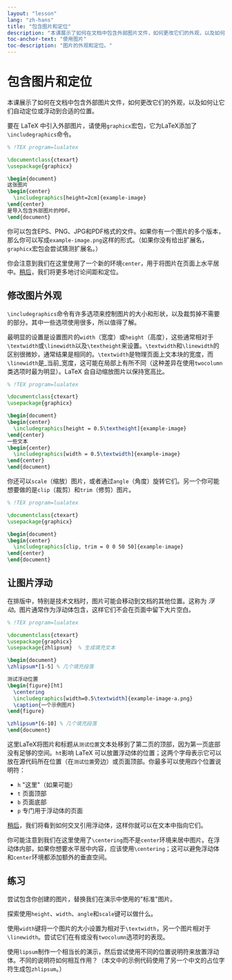 ```yaml
---
layout: "lesson"
lang: "zh-hans"
title: "包含图片和定位"
description: "本课展示了如何在文档中包含外部图片文件，如何更改它们的外观，以及如何让它们在PDF中自动定位到合适的位置。"
toc-anchor-text: "使用图片"
toc-description: "图片的外观和定位。"
---
```


# 包含图片和定位

<span
  class="summary">本课展示了如何在文档中包含外部图片文件，如何更改它们的外观，以及如何让它们自动定位或浮动到合适的位置。</span>

要在 LaTeX 中引入外部图片，请使用`graphicx`宏包，它为LaTeX添加了`\includegraphics`命令。

```latex
% !TEX program=lualatex

\documentclass{ctexart}
\usepackage{graphicx}

\begin{document}
这张图片
\begin{center}
  \includegraphics[height=2cm]{example-image}
\end{center}
是导入包含外部图片的PDF。
\end{document}
```

你可以包含EPS、PNG、JPG和PDF格式的文件。如果你有一个图片的多个版本，那么你可以写成`example-image.png`这样的形式。（如果你没有给出扩展名，`graphicx`宏包会尝试猜测扩展名。）

你会注意到我们在这里使用了一个新的环境`center`，用于将图片在页面上水平居中。[稍后](lesson-11)，我们将更多地讨论间距和定位。

## 修改图片外观

`\includegraphics`命令有许多选项来控制图片的大小和形状，以及裁剪掉不需要的部分。其中一些选项使用很多，所以值得了解。

最明显的设置是设置图片的`width`（宽度）或`height`（高度），这些通常相对于`\textwidth`或`\linewidth`以及`\textheight`来设置。`\textwidth`和`\linewidth`的区别很微妙，通常结果是相同的。`\textwidth`是物理页面上文本块的宽度，而`\linewidth`是_当前_宽度，这可能在局部上有所不同（这种差异在使用`twocolumn`类选项时最为明显）。LaTeX 会自动缩放图片以保持宽高比。

```latex
% !TEX program=lualatex

\documentclass{ctexart}
\usepackage{graphicx}

\begin{document}
\begin{center}
  \includegraphics[height = 0.5\textheight]{example-image}
\end{center}
一些文本
\begin{center}
  \includegraphics[width = 0.5\textwidth]{example-image}
\end{center}
\end{document}
```

你还可以`scale`（缩放）图片，或者通过`angle`（角度）旋转它们。另一个你可能想要做的是`clip`（裁剪）和`trim`（修剪）图片。

```latex
% !TEX program=lualatex

\documentclass{ctexart}
\usepackage{graphicx}

\begin{document}
\begin{center}
  \includegraphics[clip, trim = 0 0 50 50]{example-image}
\end{center}
\end{document}
```

## 让图片浮动

在排版中，特别是技术文档时，图片可能会移动到文档的其他位置。这称为 *浮动*。图片通常作为浮动体包含，这样它们不会在页面中留下大片空白。

```latex
% !TEX program=lualatex

\documentclass{ctexart}
\usepackage{graphicx}
\usepackage{zhlipsum}  % 生成填充文本

\begin{document}
\zhlipsum*[1-5] % 几个填充段落

测试浮动位置
\begin{figure}[ht]
  \centering
  \includegraphics[width=0.5\textwidth]{example-image-a.png}
  \caption{一个示例图片}
\end{figure}

\zhlipsum*[6-10] % 几个填充段落
\end{document}
```

这里LaTeX将图片和标题从`测试位置`文本处移到了第二页的顶部，因为第一页底部没有足够的空间。`ht`影响 LaTeX 可以放置浮动体的位置；这两个字母表示它可以放在源代码所在位置（在`测试位置`旁边）或页面顶部。你最多可以使用四个位置说明符：

- `h` "这里"（如果可能）
- `t` 页面顶部
- `b` 页面底部
- `p` 专门用于浮动体的页面

[稍后](lesson-09)，我们将看到如何交叉引用浮动体，这样你就可以在文本中指向它们。

你可能注意到我们在这里使用了`\centering`而不是`center`环境来居中图片。在浮动体内部，如果你想要水平居中内容，应该使用`\centering`；这可以避免浮动体和`center`环境都添加额外的垂直空间。

## 练习

尝试包含你创建的图片，替换我们在演示中使用的"标准"图片。

探索使用`height`、`width`、`angle`和`scale`键可以做什么。

使用`width`键将一个图片的大小设置为相对于`\textwidth`，另一个图片相对于`\linewidth`。尝试它们在有或没有`twocolumn`选项时的表现。

使用`lipsum`制作一个相当长的演示，然后尝试使用不同的位置说明符来放置浮动体。不同的说明符如何相互作用？（本文中的示例代码使用了另一个中文的占位字符生成包`zhlipsum`。）
